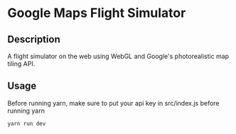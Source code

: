 # Google Maps Flight Simulator #

## Description
A flight simulator on the web using WebGL and Google's photorealistic map tiling API. 

## Usage
Before running yarn, make sure to put your api key in src/index.js before running yarn

``yarn run dev``


